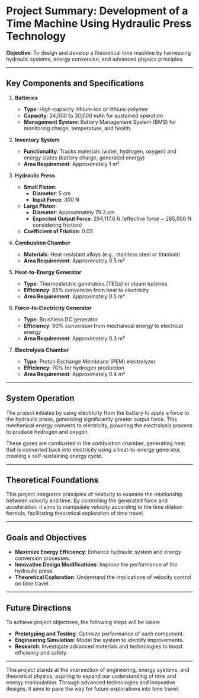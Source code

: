# Project Summary: Development of a Time Machine Using Hydraulic Press Technology

**Objective**: To design and develop a theoretical time machine by harnessing hydraulic systems, energy conversion, and advanced physics principles.

---

## Key Components and Specifications

1. **Batteries**
   - **Type**: High-capacity lithium-ion or lithium-polymer
   - **Capacity**: 24,000 to 30,000 mAh for sustained operation
   - **Management System**: Battery Management System (BMS) for monitoring charge, temperature, and health.

2. **Inventory System**
   - **Functionality**: Tracks materials (water, hydrogen, oxygen) and energy states (battery charge, generated energy)
   - **Area Requirement**: Approximately 1 m²

3. **Hydraulic Press**
   - **Small Piston**:
     - **Diameter**: 5 cm
     - **Input Force**: 300 N
   - **Large Piston**:
     - **Diameter**: Approximately 79.3 cm
     - **Expected Output Force**: 294,117.6 N (effective force ~ 285,000 N considering friction)
   - **Coefficient of Friction**: 0.03

4. **Combustion Chamber**
   - **Materials**: Heat-resistant alloys (e.g., stainless steel or titanium)
   - **Area Requirement**: Approximately 0.5 m²

5. **Heat-to-Energy Generator**
   - **Type**: Thermoelectric generators (TEGs) or steam turbines
   - **Efficiency**: 85% conversion from heat to electricity
   - **Area Requirement**: Approximately 0.5 m²

6. **Force-to-Electricity Generator**
   - **Type**: Brushless DC generator
   - **Efficiency**: 90% conversion from mechanical energy to electrical energy
   - **Area Requirement**: Approximately 0.3 m²

7. **Electrolysis Chamber**
   - **Type**: Proton Exchange Membrane (PEM) electrolyzer
   - **Efficiency**: 70% for hydrogen production
   - **Area Requirement**: Approximately 0.4 m²

---

## System Operation

The project initiates by using electricity from the battery to apply a force to the hydraulic press, generating significantly greater output force. This mechanical energy converts to electricity, powering the electrolysis process to produce hydrogen and oxygen. 

These gases are combusted in the combustion chamber, generating heat that is converted back into electricity using a heat-to-energy generator, creating a self-sustaining energy cycle.

---

## Theoretical Foundations

This project integrates principles of relativity to examine the relationship between velocity and time. By controlling the generated force and acceleration, it aims to manipulate velocity according to the time dilation formula, facilitating theoretical exploration of time travel.

---

## Goals and Objectives

- **Maximize Energy Efficiency**: Enhance hydraulic system and energy conversion processes.
- **Innovative Design Modifications**: Improve the performance of the hydraulic press.
- **Theoretical Exploration**: Understand the implications of velocity control on time travel.

---

## Future Directions

To achieve project objectives, the following steps will be taken:

- **Prototyping and Testing**: Optimize performance of each component.
- **Engineering Simulation**: Model the system to identify improvements.
- **Research**: Investigate advanced materials and technologies to boost efficiency and safety.

---

This project stands at the intersection of engineering, energy systems, and theoretical physics, aspiring to expand our understanding of time and energy manipulation. Through advanced technologies and innovative designs, it aims to pave the way for future explorations into time travel.
